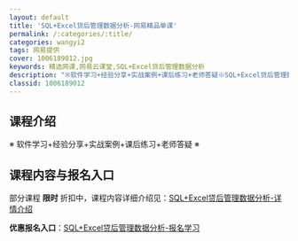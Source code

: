 ```yaml
---
layout: default
title: 'SQL+Excel贷后管理数据分析-网易精品单课'
permalink: /:categories/:title/
categories: wangyi2
tags: 网易提供
cover: 1006189012.jpg
keywords: 精选网课,网易云课堂,SQL+Excel贷后管理数据分析
description: "※软件学习+经验分享+实战案例+课后练习+老师答疑※SQL+Excel贷后管理数据分析"
classid: 1006189012
---
```


## 课程介绍

※ 软件学习+经验分享+实战案例+课后练习+老师答疑 ※

## 课程内容与报名入口

部分课程 **限时** 折扣中，课程内容详细介绍见：[SQL+Excel贷后管理数据分析-详情介绍](https://study.163.com/course/introduction/1006189012.htm?share=1&shareId=1025206652&utm_campaign=share&utm_medium=iphoneShare&utm_source=&utm_u=1025206652)

**优惠报名入口**：[SQL+Excel贷后管理数据分析-报名学习](https://study.163.com/course/introduction/1006189012.htm?share=1&shareId=1025206652&utm_campaign=share&utm_medium=iphoneShare&utm_source=&utm_u=1025206652)

